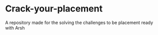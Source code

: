# Crack-your-placement
A repository made for the solving the challenges to be placement ready with Arsh
